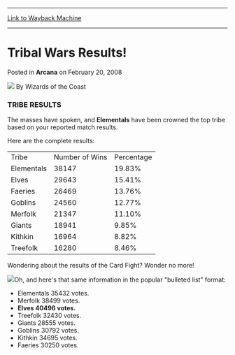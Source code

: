 
---
[Link to Wayback Machine](https://web.archive.org/web/20220625140933/https://magic.wizards.com/en/articles/archive/arcana/tribal-wars-results-2008-02-20)

[_metadata_:author]:- "Wizards of the Coast"
[_metadata_:description]:- "TRIBE RESULTS The masses have spoken, and Elementals have been crowned the top tribe based on your reported match results.Here are the complete results:TribeNumber of WinsPercentage Elementals3814719.83% Elves2964315.41% Faeries2646913.76% Goblins2456012.77% Merfolk2134711.10% Giants189419.85% Kithkin169648.82% Treefolk162808.46% Wondering about the results of the Card Fight?"
[_metadata_:generator]:- "Drupal 7 (http://drupal.org)"
[_metadata_:node]:- "603271"
[_metadata_:publish_date]:- "2008-02-20"
[_metadata_:source]:- "div-main-content"
[_metadata_:title]:- "Tribal Wars Results!"
[_metadata_:wayback_capture_timestamp]:- "2022-06-25 14:09:33"
[_metadata_:wayback_raw_url]:- "https://web.archive.org/web/20220625140933id_/https://magic.wizards.com/en/articles/archive/arcana/tribal-wars-results-2008-02-20"
[_metadata_:wayback_url]:- "https://magic.wizards.com/en/articles/archive/arcana/tribal-wars-results-2008-02-20"
---


Tribal Wars Results!
====================



 Posted in **Arcana**
 on February 20, 2008 






![](https://media.magic.wizards.com/styles/auth_small/public/images/person/wizards_author.jpg)
By Wizards of the Coast











### TRIBE RESULTS

The masses have spoken, and **Elementals** have been crowned the top tribe based on your reported match results.

Here are the complete results:



|  |  |  |
| --- | --- | --- |
| Tribe | Number of Wins | Percentage |
| Elementals | 38147 | 19.83% |
| Elves | 29643 | 15.41% |
| Faeries | 26469 | 13.76% |
| Goblins | 24560 | 12.77% |
| Merfolk | 21347 | 11.10% |
| Giants | 18941 | 9.85% |
| Kithkin | 16964 | 8.82% |
| Treefolk | 16280 | 8.46% |

Wondering about the results of the Card Fight? Wonder no more!

![](https://media.magic.wizards.com/image_legacy_migration/magic/images/mtgcom/arcana1000/1530_Cardfight.jpg)Oh, and here's that same information in the popular "bulleted list" format:

* Elementals 35432 votes.
* Merfolk 38499 votes.
* **Elves 40496 votes.**
* Treefolk 32430 votes.
* Giants 28555 votes.
* Goblins 30792 votes.
* Kithkin 34695 votes.
* Faeries 30250 votes.







